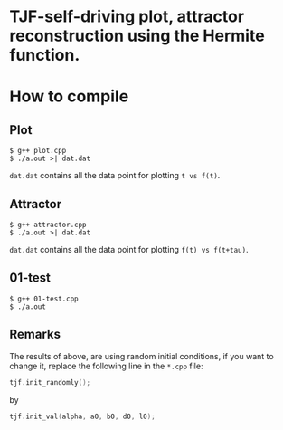 # TJF-self-driving plot, attractor reconstruction using the Hermite function.

# How to compile

## Plot 
```terminal
$ g++ plot.cpp
$ ./a.out >| dat.dat
```
```dat.dat``` contains all the data point for plotting ```t vs f(t)```.

## Attractor
```terminal
$ g++ attractor.cpp
$ ./a.out >| dat.dat
```
```dat.dat``` contains all the data point for plotting ```f(t) vs f(t+tau)```.

## 01-test
```terminal
$ g++ 01-test.cpp
$ ./a.out
```
## Remarks
The results of above, are using random initial conditions, if you want to change it, replace the following line in the ````*.cpp```` file:
```cpp
tjf.init_randomly();
```
by
```cpp
tjf.init_val(alpha, a0, b0, d0, l0);
```